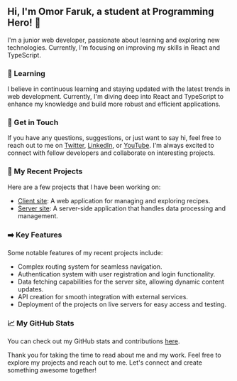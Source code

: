 ## Hi, I'm Omor Faruk, a student at Programming Hero! 👋

I'm a junior web developer, passionate about learning and exploring new technologies. Currently, I'm focusing on improving my skills in React and TypeScript.

### 🌱 Learning

I believe in continuous learning and staying updated with the latest trends in web development. Currently, I'm diving deep into React and TypeScript to enhance my knowledge and build more robust and efficient applications.

### 💬 Get in Touch

If you have any questions, suggestions, or just want to say hi, feel free to reach out to me on [Twitter](https://twitter.com/theonlineaid), [LinkedIn](https://www.linkedin.com/in/onlineaid/), or [YouTube](https://youtube.com/onlineaid). I'm always excited to connect with fellow developers and collaborate on interesting projects.

### 🚀 My Recent Projects

Here are a few projects that I have been working on:

- [Client site](https://toy-client-6e9f6.web.app/): A web application for managing and exploring recipes.
- [Server site](https://toy-store-server-ofwebdev.vercel.app/): A server-side application that handles data processing and management.

### ➡️ Key Features

Some notable features of my recent projects include:

- Complex routing system for seamless navigation.
- Authentication system with user registration and login functionality.
- Data fetching capabilities for the server site, allowing dynamic content updates.
- API creation for smooth integration with external services.
- Deployment of the projects on live servers for easy access and testing.

### 📈 My GitHub Stats

You can check out my GitHub stats and contributions [here](https://github.com/ofwebdev).

Thank you for taking the time to read about me and my work. Feel free to explore my projects and reach out to me. Let's connect and create something awesome together!
